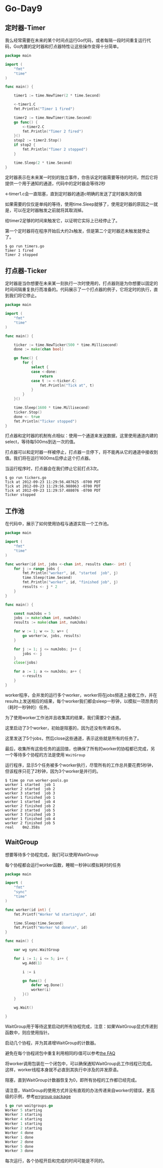 # Go-Day9

## 定时器-Timer

我么经常需要在未来的某个时间点运行Go代码，或者每隔一段时间重复运行代码，Go内置的定时器和打点器特性让这些操作变得十分简单。

```Go
package main

import (
    "fmt"
    "time"
)

func main() {

    timer1 := time.NewTimer(2 * time.Second)

    <-timer1.C
    fmt.Println("Timer 1 fired")

    timer2 := time.NewTimer(time.Second)
    go func() {
        <-timer2.C
        fmt.Println("Timer 2 fired")
    }()
    stop2 := timer2.Stop()
    if stop2 {
        fmt.Println("Timer 2 stopped")
    }

    time.Sleep(2 * time.Second)
}
```

定时器表示在未来某一时刻的独立事件，你告诉定时器需要等待的时间，然后它将提供一个用于通知的通道，代码中的定时器会等待2秒

<-timer1.c会一直阻塞，直到定时器的通道c明确的发送了定时器失效的值

如果需要的仅仅是单纯的等待，使用time.Sleep就够了，使用定时器的原因之一就是，可以在定时器触发之前就将其取消掉。

给timer2足够的时间来触发它，以证明它实际上已经停止了。

第一个定时器将在程序开始后大约2s触发，但是第二个定时器还未触发就停止了。

```shell
$ go run timers.go
Timer 1 fired
Timer 2 stopped
```

## 打点器-Ticker

定时器是当你想要在未来某一刻执行一次时使用的，打点器则是为你想要以固定的时间间隔重复执行而准备的。代码展示了一个打点器的例子，它将定时的执行，直到我们将它停止。

```Go
package main

import (
    "fmt"
    "time"
)

func main() {

    ticker := time.NewTicker(500 * time.Millisecond)
    done := make(chan bool)

    go func() {
        for {
            select {
            case <-done:
                return
            case t := <-ticker.C:
                fmt.Println("Tick at", t)
            }
        }
    }()

    time.Sleep(1600 * time.Millisecond)
    ticker.Stop()
    done <- true
    fmt.Println("Ticker stopped")
}
```

打点器和定时器的机制有点相似：使用一个通道来发送数据，这里使用通道内建的select，等待每500ms到达一次的值。

打点器可以和定时器一样被停止，打点器一旦停下，将不能再从它的通道中接收到值。我们将在运行1600ms后停止这个打点器。

当运行程序时，打点器会在我们停止它前打点3次。

```shell
$ go run tickers.go
Tick at 2012-09-23 11:29:56.487625 -0700 PDT
Tick at 2012-09-23 11:29:56.988063 -0700 PDT
Tick at 2012-09-23 11:29:57.488076 -0700 PDT
Ticker stopped
```

## 工作池

在代码中，展示了如何使用协程与通道实现一个工作池。

```Go
package main

import (
    "fmt"
    "time"
)

func worker(id int, jobs <-chan int, results chan<- int) {
    for j := range jobs {
        fmt.Println("worker", id, "started  job", j)
        time.Sleep(time.Second)
        fmt.Println("worker", id, "finished job", j)
        results <- j * 2
    }
}

func main() {

    const numJobs = 5
    jobs := make(chan int, numJobs)
    results := make(chan int, numJobs)

    for w := 1; w <= 3; w++ {
        go worker(w, jobs, results)
    }

    for j := 1; j <= numJobs; j++ {
        jobs <- j
    }
    close(jobs)

    for a := 1; a <= numJobs; a++ {
        <-results
    }
}
```

worker程序，会并发的运行多个worker，worker将在jobs频道上接收工作，并在results上发送相应的结果，每个worker我们都会sleep一秒钟，以模拟一项昂贵的（耗时一秒钟的）任务。

为了使用worker工作池并且收集其的结果，我们需要2个通道。

这里启动了3个worker，初始是阻塞的，因为还没有传递任务。

这里发送了5个jobs，然后close这些通道，表示这些就是所有的任务了。

最后，收集所有这些任务的返回值，也确保了所有的worker的协程都已完成，另一个等待多个协程的方法是使用 `WaitGroup`

运行程序，显示5个任务被多个worker执行，尽管所有的工作总共要花费5秒钟，但该程序只花了2秒钟，因为3个worker是并行的。

```shell
$ time go run worker-pools.go 
worker 1 started  job 1
worker 2 started  job 2
worker 3 started  job 3
worker 1 finished job 1
worker 1 started  job 4
worker 2 finished job 2
worker 2 started  job 5
worker 3 finished job 3
worker 1 finished job 4
worker 2 finished job 5
real    0m2.358s
```

## WaitGroup

想要等待多个协程完成，我们可以使用WaitGroup

每个协程都会运行worker函数，睡眠一秒钟以模拟耗时的任务

```Go
package main

import (
    "fmt"
    "sync"
    "time"
)

func worker(id int) {
    fmt.Printf("Worker %d starting\n", id)

    time.Sleep(time.Second)
    fmt.Printf("Worker %d done\n", id)
}

func main() {

    var wg sync.WaitGroup

    for i := 1; i <= 5; i++ {
        wg.Add(1)

        i := i

        go func() {
            defer wg.Done()
            worker(i)
        }()
    }

    wg.Wait()

}
```

WaitGroup用于等待这里启动的所有协程完成，注意：如果WaitGroup显式传递到函数中，则应使用指针。

启动几个协程，并为其递增WaitGroup的计数器。

避免在每个协程闭包中重复利用相同的i值可以参考[the FAQ](https://golang.org/doc/faq#closures_and_goroutines)

将worker调用包装在一个闭包中，可以确保通知WaitGroup此工作线程已完成。这样，worker线程本身就不必直到其执行中涉及的并发原语。

阻塞，直到WaitGroup计数器恢复为0，即所有协程的工作都已经完成。

请注意，WaitGroup的使用方式并没有直观的办法传递来自worker的错误，更高级的示例，参考[errgroup package](https://pkg.go.dev/golang.org/x/sync/errgroup)

```Go
$ go run waitgroups.go
Worker 5 starting
Worker 3 starting
Worker 4 starting
Worker 1 starting
Worker 2 starting
Worker 4 done
Worker 1 done
Worker 2 done
Worker 5 done
Worker 3 done
```

每次运行，各个协程开启和完成的时间可能是不同的。